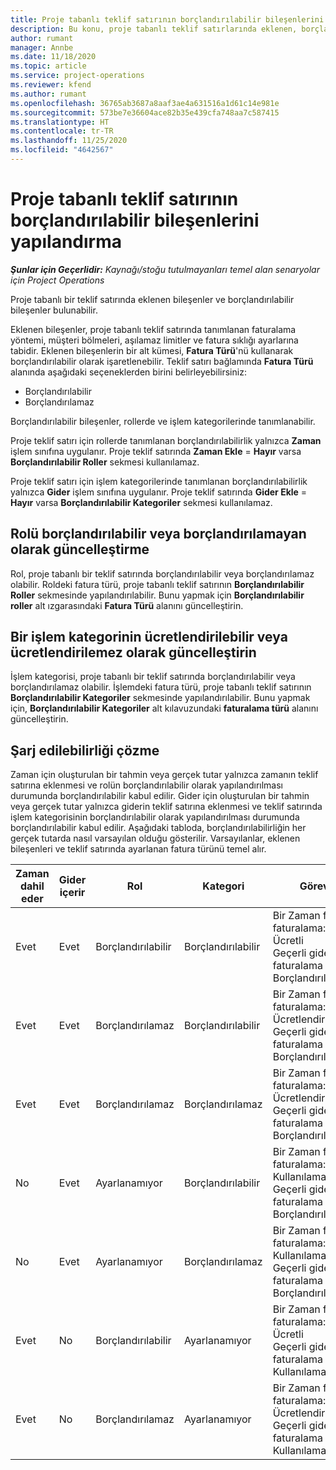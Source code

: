 ```yaml
---
title: Proje tabanlı teklif satırının borçlandırılabilir bileşenlerini yapılandırma
description: Bu konu, proje tabanlı teklif satırlarında eklenen, borçlandırılabilir ve borçlandırılamaz bileşenler hakkında bilgi sağlar.
author: rumant
manager: Annbe
ms.date: 11/18/2020
ms.topic: article
ms.service: project-operations
ms.reviewer: kfend
ms.author: rumant
ms.openlocfilehash: 36765ab3687a8aaf3ae4a631516a1d61c14e981e
ms.sourcegitcommit: 573be7e36604ace82b35e439cfa748aa7c587415
ms.translationtype: HT
ms.contentlocale: tr-TR
ms.lasthandoff: 11/25/2020
ms.locfileid: "4642567"
---
```

# <a name="configure-the-chargeable-components-of-a-project-based-quote-line"></a>Proje tabanlı teklif satırının borçlandırılabilir bileşenlerini yapılandırma

_**Şunlar için Geçerlidir:** Kaynağı/stoğu tutulmayanları temel alan senaryolar için Project Operations_

Proje tabanlı bir teklif satırında eklenen bileşenler ve borçlandırılabilir bileşenler bulunabilir.

Eklenen bileşenler, proje tabanlı teklif satırında tanımlanan faturalama yöntemi, müşteri bölmeleri, aşılamaz limitler ve fatura sıklığı ayarlarına tabidir.
Eklenen bileşenlerin bir alt kümesi, **Fatura Türü**'nü kullanarak borçlandırılabilir olarak işaretlenebilir. Teklif satırı bağlamında **Fatura Türü** alanında aşağıdaki seçeneklerden birini belirleyebilirsiniz:

   - Borçlandırılabilir
   - Borçlandırılamaz

Borçlandırılabilir bileşenler, rollerde ve işlem kategorilerinde tanımlanabilir.

Proje teklif satırı için rollerde tanımlanan borçlandırılabilirlik yalnızca **Zaman** işlem sınıfına uygulanır. Proje teklif satırında **Zaman Ekle** = **Hayır** varsa **Borçlandırılabilir Roller** sekmesi kullanılamaz.

Proje teklif satırı için işlem kategorilerinde tanımlanan borçlandırılabilirlik yalnızca **Gider** işlem sınıfına uygulanır. Proje teklif satırında **Gider Ekle** = **Hayır** varsa **Borçlandırılabilir Kategoriler** sekmesi kullanılamaz.

## <a name="update-a-role-to-be-chargeable-or-non-chargeable"></a>Rolü borçlandırılabilir veya borçlandırılamayan olarak güncelleştirme
Rol, proje tabanlı bir teklif satırında borçlandırılabilir veya borçlandırılamaz olabilir. Roldeki fatura türü, proje tabanlı teklif satırının **Borçlandırılabilir Roller** sekmesinde yapılandırılabilir. Bunu yapmak için **Borçlandırılabilir roller** alt ızgarasındaki **Fatura Türü** alanını güncelleştirin. 

## <a name="update-a-transaction-category-to-be-chargeable-or-non-chargeable"></a>Bir işlem kategorinin ücretlendirilebilir veya ücretlendirilemez olarak güncelleştirin
İşlem kategorisi, proje tabanlı bir teklif satırında borçlandırılabilir veya borçlandırılamaz olabilir. İşlemdeki fatura türü, proje tabanlı teklif satırının **Borçlandırılabilir Kategoriler** sekmesinde yapılandırılabilir. Bunu yapmak için, **Borçlandırılabilir Kategoriler** alt kılavuzundaki **faturalama türü** alanını güncelleştirin. 

## <a name="resolve-chargeability"></a>Şarj edilebilirliği çözme

Zaman için oluşturulan bir tahmin veya gerçek tutar yalnızca zamanın teklif satırına eklenmesi ve rolün borçlandırılabilir olarak yapılandırılması durumunda borçlandırılabilir kabul edilir.
Gider için oluşturulan bir tahmin veya gerçek tutar yalnızca giderin teklif satırına eklenmesi ve teklif satırında işlem kategorisinin borçlandırılabilir olarak yapılandırılması durumunda borçlandırılabilir kabul edilir. Aşağıdaki tabloda, borçlandırılabilirliğin her gerçek tutarda nasıl varsayılan olduğu gösterilir. Varsayılanlar, eklenen bileşenleri ve teklif satırında ayarlanan fatura türünü temel alır.

| Zaman dahil eder | Gider içerir | Rol | Kategori | Görev |
| --- | --- | --- | --- | --- |
| Evet | Evet | Borçlandırılabilir | Borçlandırılabilir | Bir Zaman fiili faturalama: Ücretli </br>Geçerli gider faturalama türü: Borçlandırılabilir |
| Evet | Evet | Borçlandırılamaz | Borçlandırılabilir | Bir Zaman fiili faturalama: Ücretlendirilemez </br>Geçerli gider faturalama türü: Borçlandırılabilir |
| Evet | Evet | Borçlandırılamaz | Borçlandırılamaz | Bir Zaman fiili faturalama: Ücretlendirilemez </br>Geçerli gider faturalama türü: Borçlandırılamaz |
| No | Evet | Ayarlanamıyor | Borçlandırılabilir | Bir Zaman fiili faturalama: Kullanılamaz </br>Geçerli gider faturalama türü: Borçlandırılabilir |
| No | Evet | Ayarlanamıyor | Borçlandırılamaz | Bir Zaman fiili faturalama: Kullanılamaz </br>Geçerli gider faturalama türü: Borçlandırılamaz |
| Evet | No | Borçlandırılabilir | Ayarlanamıyor | Bir Zaman fiili faturalama: Ücretli </br>Geçerli gider faturalama türü: Kullanılamaz |
| Evet | No | Borçlandırılamaz | Ayarlanamıyor | Bir Zaman fiili faturalama: Ücretlendirilemez </br> Geçerli gider faturalama türü: Kullanılamaz |
